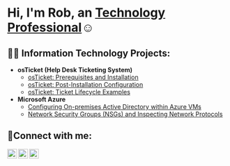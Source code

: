<h1>Hi, I'm Rob, an <a href="https://www.linkedin.com/in/robert-moritz14">Technology Professional</a>☺</h1>

<h2>👨‍💻 Information Technology Projects:</h2>

- <b>osTicket (Help Desk Ticketing System)</b>
  - [osTicket: Prerequisites and Installation](https://github.com/rdmoritz/osticket-prereqs)
  - [osTicket: Post-Installation Configuration](https://github.com/rdmoritz/post-install-config)
  - [osTicket: Ticket Lifecycle Examples](https://github.com/rdmoritz/ticket-lifecycle)
- <b>Microsoft Azure</b>
  - [Configuring On-premises Active Directory within Azure VMs](https://github.com/rdmoritz/configure-ad)
  - [Network Security Groups (NSGs) and Inspecting Network Protocols](https://github.com/rdmoritz/azure-network-protocols)

<h2>🤳Connect with me:</h2>

[<img align="left" alt="Josh | Twitter" width="22px" src="https://cdn.jsdelivr.net/npm/simple-icons@v3/icons/twitter.svg" />][twitter]
[<img align="left" alt="Josh | LinkedIn" width="22px" src="https://cdn.jsdelivr.net/npm/simple-icons@v3/icons/linkedin.svg" />][linkedin]
[<img align="left" alt="Josh | Instagram" width="22px" src="https://cdn.jsdelivr.net/npm/simple-icons@v3/icons/instagram.svg" />][instagram]

[twitter]: https://twitter.com/Josh
[instagram]: https://www.instagram.com/Josh
[linkedin]: https://linkedin.com/in/Josh
